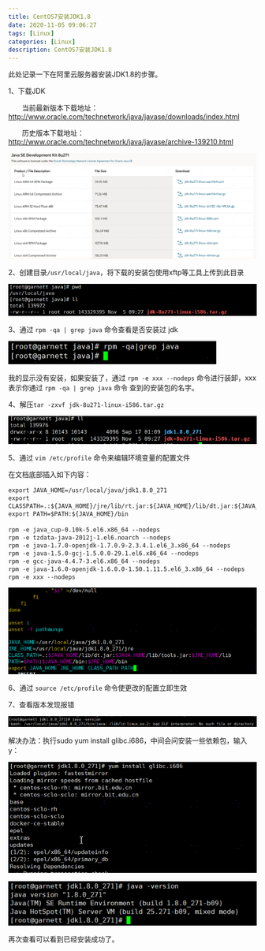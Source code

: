 ```yaml
---
title: CentOS7安装JDK1.8
date: 2020-11-05 09:06:27
tags: [Linux]
categories: [Linux]
description: CentOS7安装JDK1.8
---
```


此处记录一下在阿里云服务器安装JDK1.8的步骤。

1、下载JDK

　　当前最新版本下载地址：http://www.oracle.com/technetwork/java/javase/downloads/index.html

　　历史版本下载地址：　　http://www.oracle.com/technetwork/java/javase/archive-139210.html  

![image-20201105091118797](../images/centos7-jdk/image-20201105091118797.png)

2、创建目录`/usr/local/java`，将下载的安装包使用xftp等工具上传到此目录

![image-20201105104107231](../images/centos7-jdk/image-20201105104107231.png)

3、通过 `rpm -qa | grep java` 命令查看是否安装过 jdk

![image-20201105091820996](../images/centos7-jdk/image-20201105091820996.png)

我的显示没有安装，如果安装了，通过 `rpm -e xxx --nodeps` 命令进行装卸，xxx表示你通过 `rpm -qa | grep java` 命令 查到的安装包的名字。

4、解压`tar -zxvf jdk-8u271-linux-i586.tar.gz`

![image-20201105104250856](../images/centos7-jdk/image-20201105104250856.png)

5、通过 `vim /etc/profile` 命令来编辑环境变量的配置文件

在文档底部插入如下内容：

```
export JAVA_HOME=/usr/local/java/jdk1.8.0_271
export CLASSPATH=.:${JAVA_HOME}/jre/lib/rt.jar:${JAVA_HOME}/lib/dt.jar:${JAVA_HOME}/lib/tools.jar
export PATH=$PATH:${JAVA_HOME}/bin

rpm -e java_cup-0.10k-5.el6.x86_64 --nodeps
rpm -e tzdata-java-2012j-1.el6.noarch --nodeps
rpm -e java-1.7.0-openjdk-1.7.0.9-2.3.4.1.el6_3.x86_64 --nodeps
rpm -e java-1.5.0-gcj-1.5.0.0-29.1.el6.x86_64 --nodeps
rpm -e gcc-java-4.4.7-3.el6.x86_64 --nodeps
rpm -e java-1.6.0-openjdk-1.6.0.0-1.50.1.11.5.el6_3.x86_64 --nodeps
rpm -e xxx --nodeps
```

![image-20201105111852140](../images/centos7-jdk/image-20201105111852140.png)

6、通过 `source /etc/profile` 命令使更改的配置立即生效

7、查看版本发现报错

![image-20201105114302642](../images/centos7-jdk/image-20201105114302642.png)

解决办法：执行sudo yum install glibc.i686，中间会问安装一些依赖包，输入y：

![image-20201105114422846](../images/centos7-jdk/image-20201105114422846.png)

![image-20201105114439941](../images/centos7-jdk/image-20201105114439941.png)

再次查看可以看到已经安装成功了。